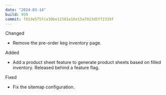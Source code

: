 ```yaml
---
date: "2024-03-14"
build: 959
commit: f81de575fca30be11581e16e15a7923d5ff2339f
---
```


Changed
- Remove the pre-order keg inventory page.

Added
- Add a product sheet feature to generate product sheets based on filled inventory. Released behind a feature flag.

Fixed
- Fix the sitemap configuration.
